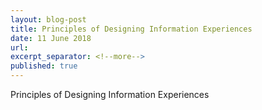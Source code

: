 ```yaml
---
layout: blog-post
title: Principles of Designing Information Experiences
date: 11 June 2018
url:
excerpt_separator: <!--more-->
published: true
---
```


Principles of Designing Information Experiences

